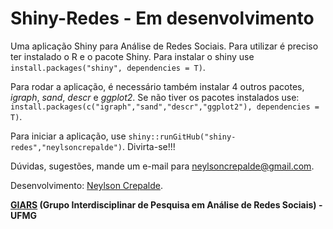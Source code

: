 # Shiny-Redes - Em desenvolvimento
Uma aplicação Shiny para Análise de Redes Sociais. Para utilizar é preciso ter instalado o R e o pacote Shiny.
Para instalar o shiny use `install.packages("shiny", dependencies = T)`.

Para rodar a aplicação, é necessário também instalar 4 outros pacotes, *igraph*, *sand*, *descr* e *ggplot2*. Se não tiver os pacotes instalados use: `install.packages(c("igraph","sand","descr","ggplot2"), dependencies = T)`.

Para iniciar a aplicação, use `shiny::runGitHub("shiny-redes","neylsoncrepalde")`. Divirta-se!!!

Dúvidas, sugestões, mande um e-mail para neylsoncrepalde@gmail.com.

Desenvolvimento: [Neylson Crepalde](https://www.facebook.com/neylson.crepalde).

**[GIARS](http://www.giars.ufmg.br) (Grupo Interdisciplinar de Pesquisa em Análise de Redes Sociais) - UFMG**
